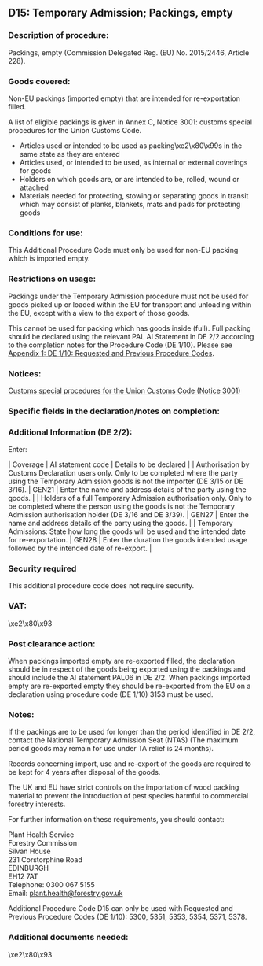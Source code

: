 D15: Temporary Admission; Packings, empty
-----------------------------------------

### Description of procedure:

Packings, empty (Commission Delegated Reg. (EU) No. 2015/2446, Article 228).

### Goods covered:

Non-EU packings (imported empty) that are intended for re-exportation filled.

A list of eligible packings is given in Annex C, Notice 3001: customs special procedures for the Union Customs Code.

 * Articles used or intended to be used as packing\xe2\x80\x99s in the same state as they are entered
 * Articles used, or intended to be used, as internal or external coverings for goods
 * Holders on which goods are, or are intended to be, rolled, wound or attached
 * Materials needed for protecting, stowing or separating goods in transit which may consist of planks, blankets, mats and pads for protecting goods

### Conditions for use:

This Additional Procedure Code must only be used for non-EU packing which is imported empty.

### Restrictions on usage:

Packings under the Temporary Admission procedure must not be used for goods picked up or loaded within the EU for transport and unloading within the EU, except with a view to the export of those goods.

This cannot be used for packing which has goods inside (full). Full packing should be declared using the relevant PAL AI Statement in DE 2/2 according to the completion notes for the Procedure Code (DE 1/10). Please see [Appendix 1: DE 1/10: Requested and Previous Procedure Codes](https://www.gov.uk/government/publications/appendix-1-de-110-requested-and-previous-procedure-codes-of-the-customs-declaration-service-cds).

### Notices:

[Customs special procedures for the Union Customs Code (Notice 3001)](https://www.gov.uk/government/publications/notice-3001-special-procedures-for-the-union-customs-code)

### Specific fields in the declaration/notes on completion:

### Additional Information (DE 2/2):

Enter:



  |  Coverage |  AI statement code |  Details to be declared | 
   |  Authorisation by Customs Declaration users only. Only to be completed where the party using the Temporary Admission goods is not the importer (DE 3/15 or DE 3/16). |  GEN21 |  Enter the name and address details of the party using the goods. | 
 |  Holders of a full Temporary Admission authorisation only. Only to be completed where the person using the goods is not the Temporary Admission authorisation holder (DE 3/16 and DE 3/39). |  GEN27 |  Enter the name and address details of the party using the goods. | 
 |  Temporary Admissions: State how long the goods will be used and the intended date for re-exportation. |  GEN28 |  Enter the duration the goods intended usage followed by the intended date of re-export. | 
 
### Security required

This additional procedure code does not require security.

### VAT:

\xe2\x80\x93

### Post clearance action:

When packings imported empty are re-exported filled, the declaration should be in respect of the goods being exported using the packings and should include the AI statement PAL06 in DE 2/2. When packings imported empty are re-exported empty they should be re-exported from the EU on a declaration using procedure code (DE 1/10) 3153 must be used.

### Notes:

If the packings are to be used for longer than the period identified in DE 2/2, contact the National Temporary Admission Seat (NTAS) (The maximum period goods may remain for use under TA relief is 24 months).

Records concerning import, use and re-export of the goods are required to be kept for 4 years after disposal of the goods.

The UK and EU have strict controls on the importation of wood packing material to prevent the introduction of pest species harmful to commercial forestry interests.

For further information on these requirements, you should contact:

Plant Health Service   
Forestry Commission   
Silvan House   
231 Corstorphine Road   
EDINBURGH   
EH12 7AT   
Telephone: 0300 067 5155  
Email: plant.health@forestry.gov.uk  


Additional Procedure Code D15 can only be used with Requested and Previous Procedure Codes (DE 1/10): 5300, 5351, 5353, 5354, 5371, 5378.

### Additional documents needed:

\xe2\x80\x93

